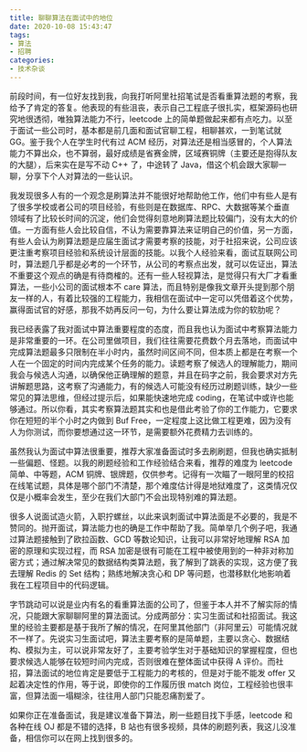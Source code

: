 ```yaml
---
title: 聊聊算法在面试中的地位
date: 2020-10-08 15:43:47
tags:
- 算法
- 招聘
categories:
- 技术杂谈
---
```


前段时间，有一位好友找到我，向我打听阿里社招笔试是否看重算法题的考察，我给予了肯定的答复。他表现的有些沮丧，表示自己工程底子很扎实，框架源码也研究地很透彻，唯独算法能力不行，leetcode 上的简单题做起来都有点吃力。以至于面试一些公司时，基本都是前几面和面试官聊工程，相聊甚欢，一到笔试就 GG。鉴于我个人在学生时代有过 ACM 经历，对算法还是相当感冒的，个人算法能力不算出众，也不算弱，最好成绩是省赛金牌，区域赛铜牌（主要还是抱得队友的大腿），后来实在是写不动 C++ 了，中途转了 Java，借这个机会跟大家聊一聊，分享下个人对算法的一些认识。

<!-- more -->

我发现很多人有的一个观念是刷算法并不能很好地帮助他工作，他们中有些人是有了很多学校或者公司的项目经验，有些则是在数据库、RPC、大数据等某个垂直领域有了比较长时间的沉淀，他们会觉得刻意地刷算法题比较偏门，没有太大的价值。一方面有些人会比较自信，不认为需要靠算法来证明自己的价值，另一方面，有些人会认为刷算法题是应届生面试才需要考察的技能，对于社招来说，公司应该更注重考察项目经验和系统设计层面的技能。以我个人经验来看，面试互联网公司时，算法题几乎都是必考的一个环节，从公司的考察点出发，就可以佐证出，算法不重要这个观点的确是有待商榷的。还有一些人轻视算法，是觉得只有大厂才看重算法，一些小公司的面试根本不 care 算法，而且特别是像我文章开头提到那个朋友一样的人，有着比较强的工程能力，我相信在面试中一定可以凭借着这个优势，赢得面试官的好感，那我不妨再反问一句，为什么要让算法成为你的软肋呢？

我已经表露了我对面试中算法重要程度的态度，而且我也认为面试中考察算法能力是非常重要的一环。在公司里做项目，我们往往需要花费数个月去落地，而面试中完成算法题最多只限制在半小时内，虽然时间区间不同，但本质上都是在考察一个人在一个固定的时间内完成某个任务的能力。读题考察了候选人的理解能力，期间我会与候选人沟通，以确保他正确理解的题意，并且在码字之前，我会要求对方先讲解题思路，这考察了沟通能力，有的候选人可能没有经历过刷题训练，缺少一些常见的算法思维，但经过提示后，如果能快速地完成 coding，在笔试中或许也能够通过。所以你看，其实考察算法题其实和也是借此考验了你的工作能力，它要求你在短短的半个小时之内做到 Buf Free，一定程度上这比做工程更难，因为没有人为你测试，而你要想通过这一环节，是需要额外花费精力去训练的。

虽然我认为面试中算法很重要，推荐大家准备面试时多去刷刷题，但我也确实抵制一些偏题、怪题。以我的刷题经验和工作经验结合来看，推荐的难度为 leetcode 简单、中等题，ACM 铜牌、银牌题，仅供参考。记得有一次瞄了一眼阿里的校招在线笔试题，具体是哪个部门不清楚，那个难度估计得是地狱难度了，这类情况仅仅是小概率会发生，至少在我们大部门不会出现特别难的算法题。

很多人说面试造火箭，入职拧螺丝，以此来讽刺面试中算法面是不必要的，我是不赞同的。抛开面试，算法能力也的确是工作中帮助了我。简单举几个例子吧，我通过算法题接触到了欧拉函数、GCD 等数论知识，让我可以非常好地理解 RSA 加密的原理和实现过程，而 RSA 加密是很有可能在工程中被使用到的一种非对称加密方式；通过解决常见的数据结构类算法题，我了解到了跳表的实现，这方便了我去理解 Redis 的 Set 结构；熟练地解决贪心和 DP 等问题，也潜移默化地影响着我在工程项目中的代码逻辑。

字节跳动可以说是业内有名的看重算法面的公司了，但鉴于本人并不了解实际的情况，只能跟大家聊聊阿里的算法面试。分成两部分：实习生面试和社招面试。我这里的经验主要都是基于我所了解的情况，在阿里其他部门（非阿里云）可能情况就不一样了。先说实习生面试吧，算法主要考察的是简单题，主要以贪心、数据结构、模拟为主，可以说非常友好了，主要考验学生对于基础知识的掌握程度，但也要求候选人能够在较短时间内完成，否则很难在整体面试中获得 A 评价。而社招，算法面试的地位肯定是要低于工程能力的考核的，但是对于能不能发 offer 又起着决定性的作用，等于说，即使你的工作履历很 match 岗位，工程经验也很丰富，但算法面一塌糊涂，往往用人部门只能忍痛割爱了。

如果你正在准备面试，我是建议准备下算法，刷一些题目找下手感，leetcode 和各种在线 OJ 都是不错的选择，B 站也有很多视频，具体的刷题列表，我这儿没准备，相信你可以在网上找到很多的。